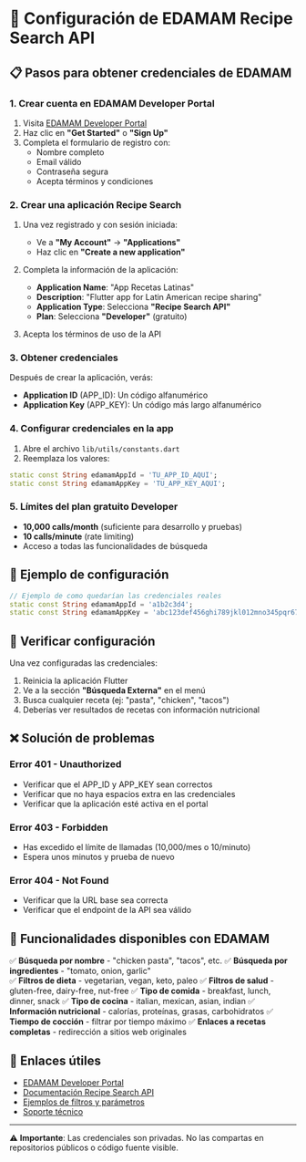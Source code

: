 # 🍳 Configuración de EDAMAM Recipe Search API

## 📋 Pasos para obtener credenciales de EDAMAM

### 1. Crear cuenta en EDAMAM Developer Portal

1. Visita [EDAMAM Developer Portal](https://developer.edamam.com/)
2. Haz clic en **"Get Started"** o **"Sign Up"**
3. Completa el formulario de registro con:
   - Nombre completo
   - Email válido
   - Contraseña segura
   - Acepta términos y condiciones

### 2. Crear una aplicación Recipe Search

1. Una vez registrado y con sesión iniciada:
   - Ve a **"My Account"** → **"Applications"**
   - Haz clic en **"Create a new application"**

2. Completa la información de la aplicación:
   - **Application Name**: "App Recetas Latinas" 
   - **Description**: "Flutter app for Latin American recipe sharing"
   - **Application Type**: Selecciona **"Recipe Search API"**
   - **Plan**: Selecciona **"Developer"** (gratuito)

3. Acepta los términos de uso de la API

### 3. Obtener credenciales

Después de crear la aplicación, verás:
- **Application ID** (APP_ID): Un código alfanumérico
- **Application Key** (APP_KEY): Un código más largo alfanumérico

### 4. Configurar credenciales en la app

1. Abre el archivo `lib/utils/constants.dart`
2. Reemplaza los valores:

```dart
static const String edamamAppId = 'TU_APP_ID_AQUI';
static const String edamamAppKey = 'TU_APP_KEY_AQUI';
```

### 5. Límites del plan gratuito Developer

- **10,000 calls/month** (suficiente para desarrollo y pruebas)
- **10 calls/minute** (rate limiting)
- Acceso a todas las funcionalidades de búsqueda

## 🚀 Ejemplo de configuración

```dart
// Ejemplo de como quedarían las credenciales reales
static const String edamamAppId = 'a1b2c3d4';
static const String edamamAppKey = 'abc123def456ghi789jkl012mno345pqr678stu901';
```

## 🔧 Verificar configuración

Una vez configuradas las credenciales:

1. Reinicia la aplicación Flutter
2. Ve a la sección **"Búsqueda Externa"** en el menú
3. Busca cualquier receta (ej: "pasta", "chicken", "tacos")
4. Deberías ver resultados de recetas con información nutricional

## ❌ Solución de problemas

### Error 401 - Unauthorized
- Verificar que el APP_ID y APP_KEY sean correctos
- Verificar que no haya espacios extra en las credenciales
- Verificar que la aplicación esté activa en el portal

### Error 403 - Forbidden
- Has excedido el límite de llamadas (10,000/mes o 10/minuto)
- Espera unos minutos y prueba de nuevo

### Error 404 - Not Found
- Verificar que la URL base sea correcta
- Verificar que el endpoint de la API sea válido

## 📱 Funcionalidades disponibles con EDAMAM

✅ **Búsqueda por nombre** - "chicken pasta", "tacos", etc.
✅ **Búsqueda por ingredientes** - "tomato, onion, garlic"  
✅ **Filtros de dieta** - vegetarian, vegan, keto, paleo
✅ **Filtros de salud** - gluten-free, dairy-free, nut-free
✅ **Tipo de comida** - breakfast, lunch, dinner, snack
✅ **Tipo de cocina** - italian, mexican, asian, indian
✅ **Información nutricional** - calorías, proteínas, grasas, carbohidratos
✅ **Tiempo de cocción** - filtrar por tiempo máximo
✅ **Enlaces a recetas completas** - redirección a sitios web originales

## 🔗 Enlaces útiles

- [EDAMAM Developer Portal](https://developer.edamam.com/)
- [Documentación Recipe Search API](https://developer.edamam.com/edamam-docs-recipe-api)
- [Ejemplos de filtros y parámetros](https://developer.edamam.com/edamam-recipe-api-demo)
- [Soporte técnico](https://developer.edamam.com/admin/contact)

---

⚠️ **Importante**: Las credenciales son privadas. No las compartas en repositorios públicos o código fuente visible.
